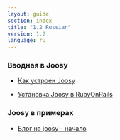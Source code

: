 ```yaml
---
layout: guide
section: index
title: "1.2 Russian"
version: 1.2
language: ru
---
```


### Вводная в Joosy
* [Как устроен Joosy](/guides/1.2/ru/basics/understanding-joosy.html)

* [Установка Joosy в RubyOnRails](/guides/1.2/ru/basics/install-on-rails.html)


### Joosy в примерах
* [Блог на joosy - начало](/guides/1.2/ru/blog/init.html)

